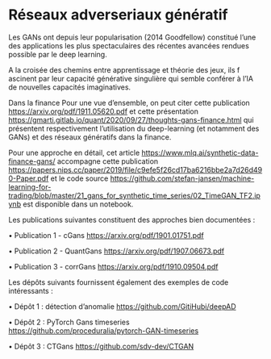# Réseaux adverseriaux génératif

 Les GANs ont depuis leur popularisation (2014 Goodfellow) constitué l’une des
applications les plus spectaculaires des récentes avancées rendues possible par le deep learning.

A la croisée des chemins entre apprentissage et théorie des jeux, ils f
ascinent par leur capacité générative singulière qui semble conférer à l’IA de nouvelles capacités
imaginatives.



Dans la finance
Pour une vue d’ensemble, on peut citer cette publication https://arxiv.org/pdf/1911.05620.pdf et cette présentation https://gmarti.gitlab.io/quant/2020/09/27/thoughts-gans-finance.html qui présentent respectivement l’utilisation du deep-learning (et notamment des GANs) et des
réseaux génératifs dans la finance.

Pour une approche en détail, cet article https://www.mlq.ai/synthetic-data-finance-gans/ accompagne cette publication https://papers.nips.cc/paper/2019/file/c9efe5f26cd17ba6216bbe2a7d26d490-Paper.pdf et le code source https://github.com/stefan-jansen/machine-learning-for-trading/blob/master/21_gans_for_synthetic_time_series/02_TimeGAN_TF2.ipynb
est disponible dans un notebook.

Les publications suivantes constituent des approches bien documentées :

• Publication 1 - cGans https://arxiv.org/pdf/1901.01751.pdf

• Publication 2 - QuantGans https://arxiv.org/pdf/1907.06673.pdf

• Publication 3 - corrGans https://arxiv.org/pdf/1910.09504.pdf

Les dépôts suivants fournissent également des exemples de code intéressants :

• Dépôt 1 : détection d’anomalie https://github.com/GitiHubi/deepAD

• Dépôt 2 : PyTorch Gans timeseries https://github.com/proceduralia/pytorch-GAN-timeseries

• Dépôt 3 : CTGans https://github.com/sdv-dev/CTGAN


